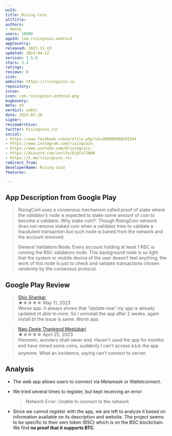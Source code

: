 ```yaml
---
wsId: 
title: Rising Coin
altTitle: 
authors:
- danny
users: 10000
appId: com.risingcoin.android
appCountry: 
released: 2022-11-13
updated: 2023-04-22
version: 1.5.0
stars: 3.4
ratings: 
reviews: 8
size: 
website: https://risingcoin.io
repository: 
issue: 
icon: com.risingcoin.android.png
bugbounty: 
meta: ok
verdict: nobtc
date: 2023-07-28
signer: 
reviewArchive: 
twitter: Risingcoin_rsc
social:
- https://www.facebook.com/profile.php?id=100086988191584
- https://www.instagram.com/risingcoin_
- https://www.youtube.com/@risingcoin_
- https://discord.com/invite/8jQfa7JNeM
- https://t.me/risingcoin_rsc
redirect_from: 
developerName: Rising Coin
features: 

---
```


## App Description from Google Play

> RisingCoin uses a consensus mechanism called proof of stake where the validator’s node is expected to stake some amount of coin to become a validator. Why stake coin?: Though RisingCoin network does not remove staked coin when a validator tries to validate a fraudulent transaction but such node is baned from the network and the account removed.
>
> General Validators Node: Every account holding at least 1 RSC is running the RSC validators node. This background node is so light that the system or mobile device of the user doesn’t feel anything; the work of this node is just to check and validate transactions chosen randomly by the consensus protocol.

## Google Play Review

> [Shiv Shankar](https://play.google.com/store/apps/details?id=com.risingcoin.android&gl=in)<br>
  ★☆☆☆☆ May 11, 2023 <br>
       Worse app. It always shows that 'Update now' my app is already updated nt able to mine. So I uninstall the app after 2 weeks, again install bt the issue is same. Worst app.

> [Nap-Deele Thankgod Meelubari](https://play.google.com/store/apps/details?id=com.risingcoin.android&gl=in)<br>
  ★☆☆☆☆ April 25, 2023 <br>
       Hmmmm, wonders shall never end. Haven't used the app for months and have mined some coins, suddenly I can't access ♿♿♿ the app anymore. What an incidence, saying can't connect to server.

## Analysis

- The web app allows users to connect via Metamask or Walletconnect.
- We tried several times to register, but kept receiving an error:

   > Network Error: Unable to connect to the network

- Since we cannot register with the app, we are left to analyze it based on information available on its description and website. The project seems to be specific to their own token (RSC) which is on the BSC blockchain. We find **no proof that it supports BTC**.
